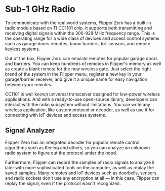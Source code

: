 # Sub-1 GHz Radio

To communicate with the real world systems, Flipper Zero has a built-in radio module based on TI CC1101 chip. It supports both transmitting and receiving digital signals within the 300-928 MHz frequency range. This is the operating range for a wide class of devices and access control systems such as garage doors remotes, boom barriers, IoT sensors, and remote keyless systems.

Out of the box, Flipper Zero can emulate remotes for popular garage doors and barriers. You can keep hundreds of remotes in Flipper's memory as well as create a blank remote for the new wireless gate. Just select the right brand of the system in the Flipper menu, register a new key in your garage/barrier receiver, and give it a unique name for easy navigation between your remotes.

CC1101 is well known universal transceiver designed for low-power wireless applications. And with a ready-to-use open-source library, developers can interact with the radio subsystem without limitations. You can write any wireless application, like custom protocol or decoder, as well as use it for connecting with IoT devices and access systems.

## Signal Analyzer

Flipper Zero has an integrated decoder for popular remote control algorithms such as Keeloq and others, so you can analyze an unknown radio system to figure out the protocol under the hood.

Furthermore, Flipper can record the samples of radio signals to analyze it later with more sophisticated tools on the computer, as well as replay the saved samples. Many remotes and IoT devices such as doorbells, sensors, and radio sockets don't use any encryption at all — in this case, Flipper can replay the signal, even if the protocol wasn't recognized.